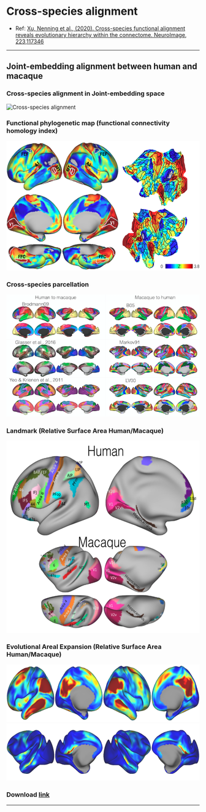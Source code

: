# Cross-species alignment

- Ref: [Xu, Nenning et al., (2020). Cross-species functional alignment reveals evolutionary hierarchy within the connectome. NeuroImage, 223,117346](https://www.sciencedirect.com/science/article/pii/S1053811920308326)



---
## Joint-embedding alignment between human and macaque

### Cross-species alignment in Joint-embedding space
![Cross-species alignment](https://github.com/TingsterX/alignment_macaque-human/blob/main/animations/cross-species_alignment_28s.gif)

### Functional phylogenetic map  (functional connectivity homology index)

<img src=https://github.com/TingsterX/alignment_macaque-human/blob/main/functional_homology/figure_functional_homology_map.png alt="homology map" width=600 height=338> 

### Cross-species parcellation
<img src=https://github.com/TingsterX/alignment_macaque-human/blob/main/cross-species_parcellation/figure_cross-species_parcellation.png alt="human">

### Landmark (Relative Surface Area Human/Macaque)
<img src=https://github.com/TingsterX/alignment_macaque-human/blob/main/landmarks/figure_landmarks.png alt="human" width=600 height=500>

### Evolutional Areal Expansion (Relative Surface Area Human/Macaque)
<img src=https://github.com/TingsterX/alignment_macaque-human/blob/main/area_expansion/figure_area_expansion_relative_0_36_human.png alt="human" width=800 height=150>
<img src=https://github.com/TingsterX/alignment_macaque-human/blob/main/area_expansion/figure_area_expansion_relative_0_36_monkey.png alt="macaque" width=800 height=150>

### Download [link](https://github.com/TingsterX/PRIME-DE/tree/master/macaque-human-alignment)

---

